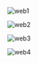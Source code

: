 ![web1](https://user-images.githubusercontent.com/81222258/137151713-59631780-3f9e-4293-86c0-0100e49fb500.PNG)

![web2](https://user-images.githubusercontent.com/81222258/137151723-cb1eafac-0f91-4725-898f-b3b1fff54df2.PNG)

![web3](https://user-images.githubusercontent.com/81222258/137151737-2f192357-91b4-4d48-a559-a07c9d55cd78.PNG)

![web4](https://user-images.githubusercontent.com/81222258/137151743-ed97caae-4a5a-419d-bd49-2c360b2dc3dd.PNG)

